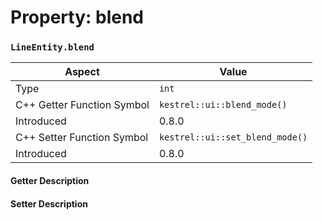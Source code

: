 
# Property: blend
### `LineEntity.blend`

| Aspect | Value |
| --- | --- |
| Type | `int` |
| C++ Getter Function Symbol | `kestrel::ui::blend_mode()` |
| Introduced | 0.8.0 |
| C++ Setter Function Symbol | `kestrel::ui::set_blend_mode()` |
| Introduced | 0.8.0 |

#### Getter Description

#### Setter Description

